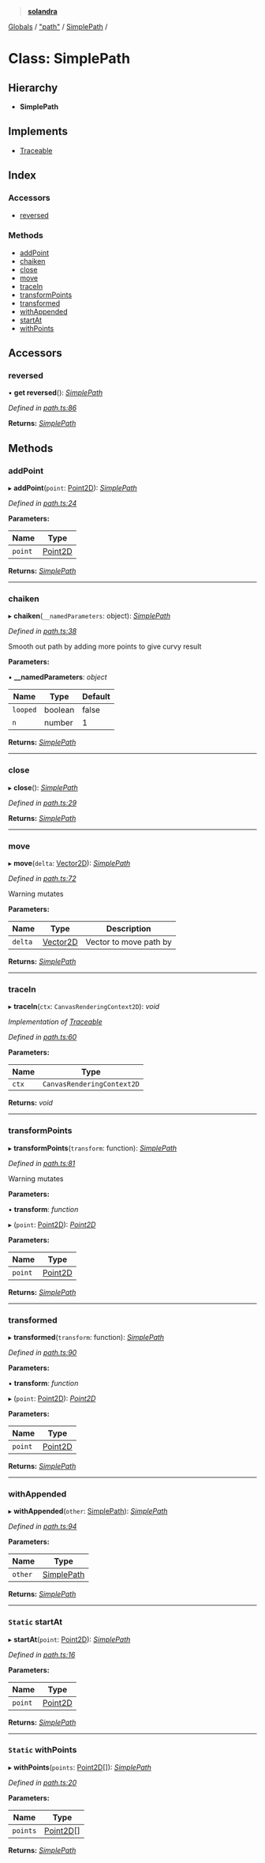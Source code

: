 > **[solandra](../README.md)**

[Globals](../README.md) / ["path"](../modules/_path_.md) / [SimplePath](_path_.simplepath.md) /

# Class: SimplePath

## Hierarchy

* **SimplePath**

## Implements

* [Traceable](../interfaces/_path_.traceable.md)

## Index

### Accessors

* [reversed](_path_.simplepath.md#reversed)

### Methods

* [addPoint](_path_.simplepath.md#addpoint)
* [chaiken](_path_.simplepath.md#chaiken)
* [close](_path_.simplepath.md#close)
* [move](_path_.simplepath.md#move)
* [traceIn](_path_.simplepath.md#tracein)
* [transformPoints](_path_.simplepath.md#transformpoints)
* [transformed](_path_.simplepath.md#transformed)
* [withAppended](_path_.simplepath.md#withappended)
* [startAt](_path_.simplepath.md#static-startat)
* [withPoints](_path_.simplepath.md#static-withpoints)

## Accessors

###  reversed

• **get reversed**(): *[SimplePath](_path_.simplepath.md)*

*Defined in [path.ts:86](https://github.com/jamesporter/solandra/blob/2971925/src/lib/path.ts#L86)*

**Returns:** *[SimplePath](_path_.simplepath.md)*

## Methods

###  addPoint

▸ **addPoint**(`point`: [Point2D](../modules/_types_sol_.md#point2d)): *[SimplePath](_path_.simplepath.md)*

*Defined in [path.ts:24](https://github.com/jamesporter/solandra/blob/2971925/src/lib/path.ts#L24)*

**Parameters:**

Name | Type |
------ | ------ |
`point` | [Point2D](../modules/_types_sol_.md#point2d) |

**Returns:** *[SimplePath](_path_.simplepath.md)*

___

###  chaiken

▸ **chaiken**(`__namedParameters`: object): *[SimplePath](_path_.simplepath.md)*

*Defined in [path.ts:38](https://github.com/jamesporter/solandra/blob/2971925/src/lib/path.ts#L38)*

Smooth out path by adding more points to give curvy result

**Parameters:**

▪ **__namedParameters**: *object*

Name | Type | Default |
------ | ------ | ------ |
`looped` | boolean | false |
`n` | number | 1 |

**Returns:** *[SimplePath](_path_.simplepath.md)*

___

###  close

▸ **close**(): *[SimplePath](_path_.simplepath.md)*

*Defined in [path.ts:29](https://github.com/jamesporter/solandra/blob/2971925/src/lib/path.ts#L29)*

**Returns:** *[SimplePath](_path_.simplepath.md)*

___

###  move

▸ **move**(`delta`: [Vector2D](../modules/_types_sol_.md#vector2d)): *[SimplePath](_path_.simplepath.md)*

*Defined in [path.ts:72](https://github.com/jamesporter/solandra/blob/2971925/src/lib/path.ts#L72)*

Warning mutates

**Parameters:**

Name | Type | Description |
------ | ------ | ------ |
`delta` | [Vector2D](../modules/_types_sol_.md#vector2d) | Vector to move path by  |

**Returns:** *[SimplePath](_path_.simplepath.md)*

___

###  traceIn

▸ **traceIn**(`ctx`: `CanvasRenderingContext2D`): *void*

*Implementation of [Traceable](../interfaces/_path_.traceable.md)*

*Defined in [path.ts:60](https://github.com/jamesporter/solandra/blob/2971925/src/lib/path.ts#L60)*

**Parameters:**

Name | Type |
------ | ------ |
`ctx` | `CanvasRenderingContext2D` |

**Returns:** *void*

___

###  transformPoints

▸ **transformPoints**(`transform`: function): *[SimplePath](_path_.simplepath.md)*

*Defined in [path.ts:81](https://github.com/jamesporter/solandra/blob/2971925/src/lib/path.ts#L81)*

Warning mutates

**Parameters:**

▪ **transform**: *function*

▸ (`point`: [Point2D](../modules/_types_sol_.md#point2d)): *[Point2D](../modules/_types_sol_.md#point2d)*

**Parameters:**

Name | Type |
------ | ------ |
`point` | [Point2D](../modules/_types_sol_.md#point2d) |

**Returns:** *[SimplePath](_path_.simplepath.md)*

___

###  transformed

▸ **transformed**(`transform`: function): *[SimplePath](_path_.simplepath.md)*

*Defined in [path.ts:90](https://github.com/jamesporter/solandra/blob/2971925/src/lib/path.ts#L90)*

**Parameters:**

▪ **transform**: *function*

▸ (`point`: [Point2D](../modules/_types_sol_.md#point2d)): *[Point2D](../modules/_types_sol_.md#point2d)*

**Parameters:**

Name | Type |
------ | ------ |
`point` | [Point2D](../modules/_types_sol_.md#point2d) |

**Returns:** *[SimplePath](_path_.simplepath.md)*

___

###  withAppended

▸ **withAppended**(`other`: [SimplePath](_path_.simplepath.md)): *[SimplePath](_path_.simplepath.md)*

*Defined in [path.ts:94](https://github.com/jamesporter/solandra/blob/2971925/src/lib/path.ts#L94)*

**Parameters:**

Name | Type |
------ | ------ |
`other` | [SimplePath](_path_.simplepath.md) |

**Returns:** *[SimplePath](_path_.simplepath.md)*

___

### `Static` startAt

▸ **startAt**(`point`: [Point2D](../modules/_types_sol_.md#point2d)): *[SimplePath](_path_.simplepath.md)*

*Defined in [path.ts:16](https://github.com/jamesporter/solandra/blob/2971925/src/lib/path.ts#L16)*

**Parameters:**

Name | Type |
------ | ------ |
`point` | [Point2D](../modules/_types_sol_.md#point2d) |

**Returns:** *[SimplePath](_path_.simplepath.md)*

___

### `Static` withPoints

▸ **withPoints**(`points`: [Point2D](../modules/_types_sol_.md#point2d)[]): *[SimplePath](_path_.simplepath.md)*

*Defined in [path.ts:20](https://github.com/jamesporter/solandra/blob/2971925/src/lib/path.ts#L20)*

**Parameters:**

Name | Type |
------ | ------ |
`points` | [Point2D](../modules/_types_sol_.md#point2d)[] |

**Returns:** *[SimplePath](_path_.simplepath.md)*